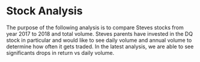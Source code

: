 # Stock Analysis
The purpose of the following analysis is to compare Steves stocks from year 2017 to 2018 and total volume. Steves parents have invested in the DQ stock in particular and would like to see daily volume and annual volume to determine how often it gets traded. In the latest analysis, we are able to see significants drops in return vs daily volume.
